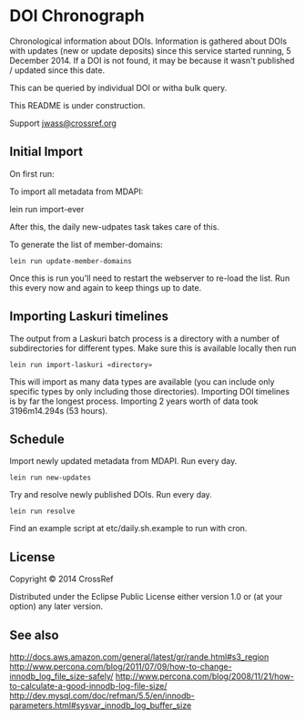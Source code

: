 # DOI Chronograph

Chronological information about DOIs. Information is gathered about DOIs with updates (new or update deposits) since this service started running, 5 December 2014. If a DOI is not found, it may be because it wasn't published / updated since this date.

This can be queried by individual DOI or witha bulk query.

This README is under construction.

Support jwass@crossref.org

## Initial Import

On first run:

To import all metadata from MDAPI:

   lein run import-ever

After this, the daily new-udpates task takes care of this.

To generate the list of member-domains:


    lein run update-member-domains

Once this is run you'll need to restart the webserver to re-load the list. Run this every now and again to keep things up to date.

## Importing Laskuri timelines

The output from a Laskuri batch process is a directory with a number of subdirectories for different types. Make sure this is available locally then run

    lein run import-laskuri «directory»

This will import as many data types are available (you can include only specific types by only including those directories). Importing DOI timelines is by far the longest process. Importing 2 years worth of data took 3196m14.294s (53 hours). 

## Schedule

Import newly updated metadata from MDAPI. Run every day.

    lein run new-updates

Try and resolve newly published DOIs. Run every day.

    lein run resolve

Find an example script at etc/daily.sh.example to run with cron.

## License

Copyright © 2014 CrossRef

Distributed under the Eclipse Public License either version 1.0 or (at
your option) any later version.


## See also

http://docs.aws.amazon.com/general/latest/gr/rande.html#s3_region
http://www.percona.com/blog/2011/07/09/how-to-change-innodb_log_file_size-safely/
http://www.percona.com/blog/2008/11/21/how-to-calculate-a-good-innodb-log-file-size/
http://dev.mysql.com/doc/refman/5.5/en/innodb-parameters.html#sysvar_innodb_log_buffer_size